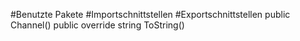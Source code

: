 #Benutzte Pakete
#Importschnittstellen
#Exportschnittstellen
public Channel()
public override string ToString()
